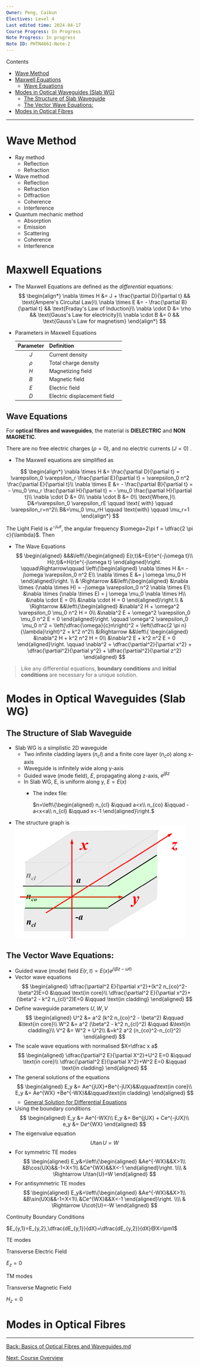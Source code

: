 ```yaml
---
Owner: Peng, Caikun
Electives: Level 4
Last edited time: 2024-04-17
Course Progress: In Progress
Note Progress: In progress
Note ID: PHTN4661-Note-2
---
```


Contents
- [Wave Method](#wave-method)
- [Maxwell Equations](#maxwell-equations)
	- [Wave Equations](#wave-equations)
- [Modes in Optical Waveguides (Slab WG)](#modes-in-optical-waveguides-slab-wg)
	- [The Structure of Slab Waveguide](#the-structure-of-slab-waveguide)
	- [The Vector Wave Equations:](#the-vector-wave-equations)
- [Modes in Optical Fibres](#modes-in-optical-fibres)
---

# Wave Method

- Ray method 
	- Reflection 
	- Refraction 
- Wave method 
	- Reflection 
	- Refraction 
	- Diffraction 
	- Coherence 
	- Interference 
- Quantum mechanic method 
	- Absorption 
	- Emission 
	- Scattering 
	- Coherence 
	- Interference 

# Maxwell Equations

- The Maxwell Equations are defined as the *differential* equations:
	$$ \begin{align*}
	\nabla \times H &= J + \frac{\partial D}{\partial t} && \text{Ampere's Circuital Law}\\
	\nabla \times E &= - \frac{\partial B}{\partial t} && \text{Fraday's Law of Induction}\\
	\nabla \cdot D &= \rho && \text{Gauss's Law for electricity}\\
	\nabla \cdot B &= 0 && \text{Gauss's Law for magnetism}
	\end{align*} $$

- Parameters in Maxwell Equations 

    | Parameter | Definition                  |     |
    | :-------: | :-------------------------- | --- |
    |    $J$    | Current density             |
    |  $\rho$   | Total charge density        |
    |    $H$    | Magnetizing field           |
    |    $B$    | Magnetic field              |
    |    $E$    | Electric field              |
    |    $D$    | Electric displacement field |

## Wave Equations

For **optical fibres and waveguides**, the material is **DIELECTRIC** and **NON MAGNETIC**.
    
There are no free electric charges $(\rho=0)$, and no electric currents $(J=0)$ . 

- The Maxwell equations are simplified as

$$
\begin{align*}
\nabla \times H &= \frac{\partial D}{\partial t} = \varepsilon_0 \varepsilon_r \frac{\partial E}{\partial t} = \varepsilon_0 n^2 \frac{\partial E}{\partial t}\\
\nabla \times E &= - \frac{\partial B}{\partial t} = - \mu_0 \mu_r \frac{\partial H}{\partial t} = - \mu_0 \frac{\partial H}{\partial t}\\
\nabla \cdot D &= 0\\
\nabla \cdot B &= 0\\
\text{Where,}\\
D&=\varepsilon_0 \varepsilon_rE \qquad \text{ with} \qquad \varepsilon_r=n^2\\
B&=\mu_0 \mu_rH \qquad \text{with} \qquad \mu_r=1
\end{align*}
$$

The Light Field is $e^{- j \omega t}$, the angular frequency $\omega=2\pi f = \dfrac{2 \pi c}{\lambda}$. Then 

- The Wave Equations 
	$$
	\begin{aligned}
	&&&\left\{\begin{aligned}
	E(r,t)&=E(r)e^{-j\omega t}\\
	H(r,t)&=H(r)e^{-j\omega t}
	\end{aligned}\right.
	\qquad\Rightarrow\qquad
	\left\{\begin{aligned}
	\nabla \times H &= -j\omega \varepsilon_0 n^2 E\\
	\nabla \times E &= j \omega \mu_0 H 
	\end{aligned}\right. \\
	& \Rightarrow 
	&&\left\{\begin{aligned}
	&\nabla \times (\nabla \times H) = -j\omega \varepsilon_0 n^2 \nabla \times E\\
	&\nabla \times (\nabla \times E) = j \omega \mu_0 \nabla \times H\\
	&\nabla \cdot E = 0\\
	&\nabla \cdot H = 0
	\end{aligned}\right.\\
	& \Rightarrow 
	&&\left\{\begin{aligned}
	&\nabla^2 H + \omega^2 \varepsilon_0 \mu_0 n^2 H = 0\\
	&\nabla^2 E + \omega^2 \varepsilon_0 \mu_0 n^2 E = 0
	\end{aligned}\right. \qquad \omega^2 \varepsilon_0 \mu_0 n^2 = \left(\dfrac{\omega}{c}n\right)^2 = \left(\dfrac{2 \pi n}{\lambda}\right)^2 = k^2 n^2\\
	&\Rightarrow
	&&\left\{ \begin{aligned}
	&\nabla^2 H + k^2 n^2 H = 0\\
	&\nabla^2 E + k^2 n^2 E = 0
	\end{aligned}\right. \qquad \nabla^2 = \dfrac{\partial^2}{\partial x^2} + \dfrac{\partial^2}{\partial y^2} + \dfrac{\partial^2}{\partial z^2}
	\end{aligned}
	$$

> Like any differential equations, **boundary conditions** and **initial conditions** are necessary for a unique solution. 

# Modes in Optical Waveguides (Slab WG)

 ##  The Structure of Slab Waveguide

- Slab WG is a simplistic 2D waveguide 
  - Two infinite cladding layers ($n_cl$) and a finite core layer ($n_co$) along x-axis
  - Waveguide is infinitely wide along y-axis
  - Guided wave (mode field), $E$, propagating along z-axis, $e^{j \beta z}$
  - In Slab WG, E, is uniform along y, $E=E(x)$
	- The index file: 

		$n=\left\{\begin{aligned} n_{cl} &\qquad a<x\\ n_{co} &\qquad -a<x<a\\ n_{cl} &\qquad x<-1 \end{aligned}\right.$
- The structure graph is 
	 ![Slab Waveguide Structure](../images/slab_waveguide_structure.png)

## The Vector Wave Equations:

- Guided wave (mode) field 
	$E(r,t)=E(x)e^{j(\beta z-\omega t)}$
- Vector wave equations 
	$$ \begin{aligned} \dfrac{\partial^2 E}{\partial x^2}+(k^2 n_{co}^2-\beta^2)E=0 &\qquad \text{in core}\\ \dfrac{\partial^2 E}{\partial x^2}+(\beta^2 - k^2 n_{cl}^2)E=0 &\qquad \text{in cladding} \end{aligned} $$
- Define waveguide parameters $U,W,V$
	$$ \begin{aligned} U^2 &= a^2 (k^2 n_{co}^2 - \beta^2) &\qquad &\text{in core}\\ W^2 &= a^2 (\beta^2 - k^2 n_{cl}^2) &\qquad &\text{in cladding}\\ V^2 &= W^2 + U^2\\ &=k^2 a^2 (n_{co}^2-n_{cl}^2) \end{aligned} $$
- The scale wave equations with normalised $X=\dfrac x a$
	$$ \begin{aligned} \dfrac{\partial^2 E}{\partial X^2}+U^2 E=0 &\qquad \text{in core}\\ \dfrac{\partial^2 E}{\partial X^2}+W^2 E=0 &\qquad \text{in cladding} \end{aligned} $$
- The general solutions of the equations
	$$ \begin{aligned} E_y &= Ae^{jUX}+Be^{-jUX}&&\qquad\text{in core}\\ E_y &= Ae^{WX} +Be^{-WX}&&\qquad\text{in cladding} \end{aligned} $$
	- [General Solution for Differential Equations](A.%20General%20Solution%20for%20Differential%20Equations.md)
- Using the boundary conditions
	$$ \begin{aligned} E_y &= Ae^{-WX}\\ E_y &= Be^{jUX} + Ce^{-jUX}\\ e_y &= De^{WX} \end{aligned} $$
- The eigenvalue equation
	$$ U\tan U=W $$
- For symmetric TE modes
	$$ \begin{aligned} E_y&=\left\{\begin{aligned} &Ae^{-WX}&&X>1\\ &B\cos(UX)&&-1<X<1\\ &Ce^{WX}&&X<-1 \end{aligned}\right. \\\\
	& \Rightarrow U\tan{U}=W \end{aligned} $$
- For antisymmetric TE modes
	$$ \begin{aligned} E_y&=\left\{\begin{aligned} &Ae^{-WX}&&X>1\\ &B\sin(UX)&&-1<X<1\\ &Ce^{WX}&&X<-1 \end{aligned}\right. \\\\
	& \Rightarrow U\cot{U}=-W \end{aligned} $$ 


Continuity Boundary Conditions

$E_{y,1}=E_{y,2},\dfrac{dE_{y,1}}{dX}=\dfrac{dE_{y,2}}{dX}@X=\pm1$



TE modes

Transverse Electric Field

$E_z=0$

TM modes

Transverse Magnetic Field

$H_z=0$








# Modes in Optical Fibres



---
[Back: Basics  of Optical Fibres and Waveguides.md](1.%20PHTN4661%20Basics%20of%20Optical%20Fibres%20and%20Waveguides.md)

[Next: Course Overview](0.%20PHTN4661%20Optical%20Circuits%20and%20Fibres%20Overview.md)
